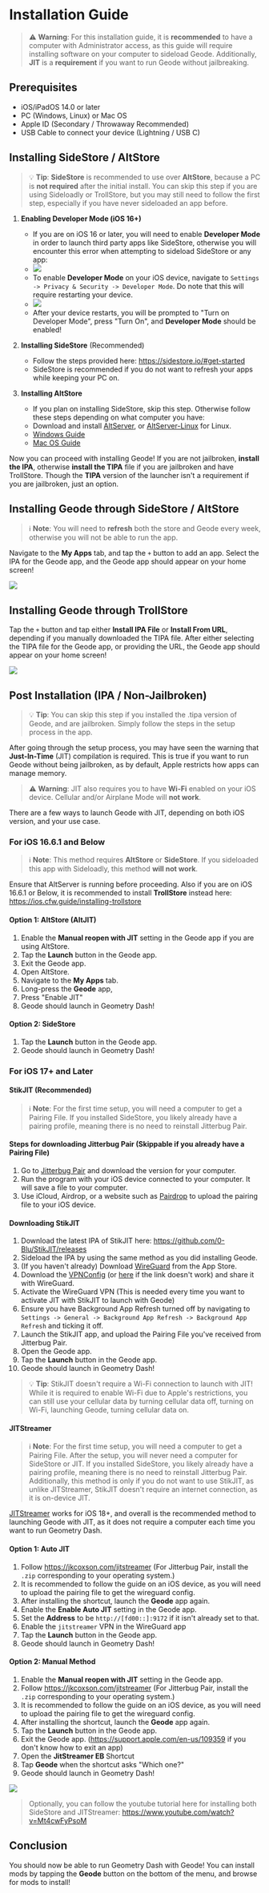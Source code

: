 # Installation Guide
> ⚠️ **Warning**: For this installation guide, it is **recommended** to have a computer with Administrator access, as this guide will require installing software on your computer to sideload Geode. Additionally, **JIT** is a **__requirement__** if you want to run Geode without jailbreaking.

## Prerequisites
- iOS/iPadOS 14.0 or later
- PC (Windows, Linux) or Mac OS
- Apple ID (Secondary / Throwaway Recommended)
- USB Cable to connect your device (Lightning / USB C)

## Installing SideStore / AltStore
> 💡 **Tip**: **SideStore** is recommended to use over **AltStore**, because a PC is **not required** after the initial install.
> You can skip this step if you are using Sideloadly or TrollStore, but you may still need to follow the first step, especially if you have never sideloaded an app before.

1. **Enabling Developer Mode (iOS 16+)**
	- If you are on iOS 16 or later, you will need to enable **Developer Mode** in order to launch third party apps like SideStore, otherwise you will encounter this error when attempting to sideload SideStore or any app:
	- ![](screenshots/install-1.png)
	- To enable **Developer Mode** on your iOS device, navigate to `Settings -> Privacy & Security -> Developer Mode`. Do note that this will require restarting your device.
	- ![](https://faq.altstore.io/~gitbook/image?url=https%3A%2F%2F2606795771-files.gitbook.io%2F%7E%2Ffiles%2Fv0%2Fb%2Fgitbook-x-prod.appspot.com%2Fo%2Fspaces%252FAfe8qEztjcTjsjjaMBY2%252Fuploads%252FWSvXhUTj8UZyGd1ex652%252FFcejvMRXgAE8k3R.jpg%3Falt%3Dmedia%26token%3D5e380cd0-be4e-406a-914b-8fa0519e1196&width=768&dpr=2&quality=100&sign=8860eb96&sv=2)
	- After your device restarts, you will be prompted to "Turn on Developer Mode", press "Turn On", and **Developer Mode** should be enabled!

2. **Installing SideStore** (Recommended)
	- Follow the steps provided here: https://sidestore.io/#get-started
	- SideStore is recommended if you do not want to refresh your apps while keeping your PC on.

3. **Installing AltStore**
	- If you plan on installing SideStore, skip this step. Otherwise follow these steps depending on what computer you have:
    - Download and install [AltServer](https://altstore.io/), or [AltServer-Linux](https://github.com/NyaMisty/AltServer-Linux) for Linux.
	- [Windows Guide](https://faq.altstore.io/altstore-classic/how-to-install-altstore-windows)
	- [Mac OS Guide](https://faq.altstore.io/altstore-classic/how-to-install-altstore-macos)

Now you can proceed with installing Geode! If you are not jailbroken, **install the IPA**, otherwise **install the TIPA** file if you are jailbroken and have TrollStore. Though the **TIPA** version of the launcher isn't a requirement if you are jailbroken, just an option.

## Installing Geode through SideStore / AltStore
> ℹ️ **Note**: You will need to **refresh** both the store and Geode every week, otherwise you will not be able to run the app.

Navigate to the **My Apps** tab, and tap the `+` button to add an app. Select the IPA for the Geode app, and the Geode app should appear on your home screen!

![](screenshots/install-altstore.png)

## Installing Geode through TrollStore
Tap the `+` button and tap either **Install IPA File** or **Install From URL**, depending if you manually downloaded the TIPA file. After either selecting the TIPA file for the Geode app, or providing the URL, the Geode app should appear on your home screen!

![](screenshots/install-trollstore.png)

## Post Installation (IPA / Non-Jailbroken)
> 💡 **Tip**: You can skip this step if you installed the .tipa version of Geode, and are jailbroken. Simply follow the steps in the setup process in the app.

After going through the setup process, you may have seen the warning that **Just-In-Time** (JIT) compilation is required. This is true if you want to run Geode without being jailbroken, as by default, Apple restricts how apps can manage memory.

> ⚠️ **Warning**: JIT also requires you to have **Wi-Fi** enabled on your iOS device. Cellular and/or Airplane Mode will **not work**.

There are a few ways to launch Geode with JIT, depending on both iOS version, and your use case.

### For iOS 16.6.1 and Below
> ℹ️ **Note**: This method requires **AltStore** or **SideStore**. If you sideloaded this app with Sideloadly, this method __will not work__.

Ensure that AltServer is running before proceeding. Also if you are on iOS 16.6.1 or Below, it is recommended to install **TrollStore** instead here: https://ios.cfw.guide/installing-trollstore

#### Option 1: AltStore (AltJIT)
1. Enable the **Manual reopen with JIT** setting in the Geode app if you are using AltStore.
2. Tap the **Launch** button in the Geode app.
3. Exit the Geode app.
4. Open AltStore.
5. Navigate to the **My Apps** tab.
6. Long-press the **Geode** app, 
7. Press "Enable JIT"
8. Geode should launch in Geometry Dash!

#### Option 2: SideStore
1. Tap the **Launch** button in the Geode app.
2. Geode should launch in Geometry Dash!

### For iOS 17+ and Later
#### StikJIT (Recommended)
> ℹ️ **Note**: For the first time setup, you will need a computer to get a Pairing File. If you installed SideStore, you likely already have a pairing profile, meaning there is no need to reinstall Jitterbug Pair.

#### Steps for downloading Jitterbug Pair (Skippable if you already have a Pairing File)
1. Go to [Jitterbug Pair](https://github.com/osy/Jitterbug/releases) and download the version for your computer.
2. Run the program with your iOS device connected to your computer. It will save a file to your computer.
3. Use iCloud, Airdrop, or a website such as [Pairdrop](https://pairdrop.net/) to upload the pairing file to your iOS device.

#### Downloading StikJIT
1. Download the latest IPA of StikJIT here: https://github.com/0-Blu/StikJIT/releases
2. Sideload the IPA by using the same method as you did installing Geode.
3. (If you haven't already) Download [WireGuard](https://apps.apple.com/us/app/wireguard/id1441195209) from the App Store.
4. Download the [VPNConfig](https://link.storjshare.io/raw/jwza26uq6rnkyu6ozo35vpyuxgzq/stikjit/StikJIT.conf) (or [here](./screenshots/StikJIT.conf) if the link doesn't work) and share it with WireGuard.
5. Activate the WireGuard VPN (This is needed every time you want to activate JIT with StikJIT to launch with Geode)
6. Ensure you have Background App Refresh turned off by navigating to `Settings -> General -> Background App Refresh -> Background App Refresh` and ticking it off.
7. Launch the StikJIT app, and upload the Pairing File you've received from Jitterbug Pair.
8. Open the Geode app.
9. Tap the **Launch** button in the Geode app.
10. Geode should launch in Geometry Dash!

> 💡 **Tip**: StikJIT doesn't require a Wi-Fi connection to launch with JIT! While it is required to enable Wi-Fi due to Apple's restrictions, you can still use your cellular data by turning cellular data off, turning on Wi-Fi, launching Geode, turning cellular data on.

#### JITStreamer
> ℹ️ **Note**: For the first time setup, you will need a computer to get a Pairing File. After the setup, you will never need a computer for SideStore or JIT. If you installed SideStore, you likely already have a pairing profile, meaning there is no need to reinstall Jitterbug Pair. Additionally, this method is only if you do not want to use StikJIT, as unlike JITStreamer, StikJIT doesn't require an internet connection, as it is on-device JIT.

[JITStreamer](https://github.com/jkcoxson/JitStreamer-EB) works for iOS 18+, and overall is the recommended method to launching Geode with JIT, as it does not require a computer each time you want to run Geometry Dash.

#### Option 1: Auto JIT
1. Follow https://jkcoxson.com/jitstreamer (For Jitterbug Pair, install the `.zip` corresponding to your operating system.)
2. It is recommended to follow the guide on an iOS device, as you will need to upload the pairing file to get the wireguard config.
3. After installing the shortcut, launch the **Geode** app again.
4. Enable the **Enable Auto JIT** setting in the Geode app.
5. Set the **Address** to be `http://[fd00::]:9172` if it isn't already set to that.
6. Enable the `jitstreamer` VPN in the WireGuard app
7. Tap the **Launch** button in the Geode app.
8. Geode should launch in Geometry Dash!

#### Option 2: Manual Method
1. Enable the **Manual reopen with JIT** setting in the Geode app.
2. Follow https://jkcoxson.com/jitstreamer (For Jitterbug Pair, install the `.zip` corresponding to your operating system.)
3. It is recommended to follow the guide on an iOS device, as you will need to upload the pairing file to get the wireguard config.
4. After installing the shortcut, launch the **Geode** app again.
5. Tap the **Launch** button in the Geode app.
6. Exit the Geode app. (https://support.apple.com/en-us/109359 if you don't know how to exit an app)
7. Open the **JitStreamer EB** Shortcut
8. Tap **Geode** when the shortcut asks "Which one?"
9. Geode should launch in Geometry Dash!

![](screenshots/jitstreamer-manual.png)

> Optionally, you can follow the youtube tutorial here for installing both SideStore and JITStreamer: https://www.youtube.com/watch?v=Mt4cwFyPsoM

## Conclusion
You should now be able to run Geometry Dash with Geode! You can install mods by tapping the **Geode** button on the bottom of the menu, and browse for mods to install!
